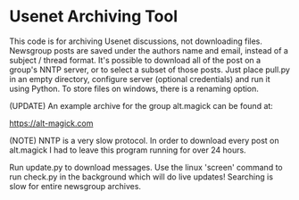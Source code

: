 # Usenet Archiving Tool

This code is for archiving Usenet discussions, not downloading files. Newsgroup posts are saved under the authors name and email, instead of a subject / thread format. It's possible to download all of the post on a group's NNTP server, or to select a subset of those posts. Just place pull.py in an empty directory, configure server (optional credentials) and run it using Python. To store files on windows, there is a renaming option. 

(UPDATE) An example archive for the group alt.magick can be found at:

https://alt-magick.com

(NOTE)   NNTP is a very slow protocol. In order to download every post on alt.magick I had to leave this program running for over 24 hours. 

Run update.py to download messages.  Use the linux 'screen' command to run check.py in the background which will do live updates!
Searching is slow for entire newsgroup archives.
